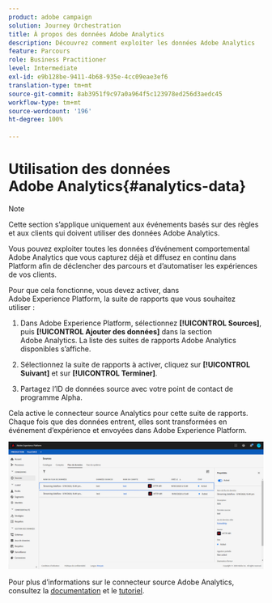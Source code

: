 ```yaml
---
product: adobe campaign
solution: Journey Orchestration
title: À propos des données Adobe Analytics
description: Découvrez comment exploiter les données Adobe Analytics
feature: Parcours
role: Business Practitioner
level: Intermediate
exl-id: e9b128be-9411-4b68-935e-4cc09eae3ef6
translation-type: tm+mt
source-git-commit: 8ab3951f9c97a0a964f5c123978ed256d3aedc45
workflow-type: tm+mt
source-wordcount: '196'
ht-degree: 100%

---
```


# Utilisation des données Adobe Analytics{#analytics-data}

>[!NOTE]
>
>Cette section s’applique uniquement aux événements basés sur des règles et aux clients qui doivent utiliser des données Adobe Analytics.

Vous pouvez exploiter toutes les données d’événement comportemental Adobe Analytics que vous capturez déjà et diffusez en continu dans Platform afin de déclencher des parcours et d’automatiser les expériences de vos clients.

Pour que cela fonctionne, vous devez activer, dans Adobe Experience Platform, la suite de rapports que vous souhaitez utiliser :

1. Dans Adobe Experience Platform, sélectionnez **[!UICONTROL Sources]**, puis **[!UICONTROL Ajouter des données]** dans la section Adobe Analytics. La liste des suites de rapports Adobe Analytics disponibles s’affiche.

1. Sélectionnez la suite de rapports à activer, cliquez sur **[!UICONTROL Suivant]** et sur **[!UICONTROL Terminer]**.

1. Partagez l’ID de données source avec votre point de contact de programme Alpha.

Cela active le connecteur source Analytics pour cette suite de rapports. Chaque fois que des données entrent, elles sont transformées en événement d’expérience et envoyées dans Adobe Experience Platform.

![](../assets/alpha-event9.png)

Pour plus d’informations sur le connecteur source Adobe Analytics, consultez la [documentation](https://docs.adobe.com/help/fr-FR/experience-platform/sources/connectors/adobe-applications/analytics.html) et le [tutoriel](https://docs.adobe.com/content/help/fr-FR/experience-platform/sources/ui-tutorials/create/adobe-applications/analytics.html).

